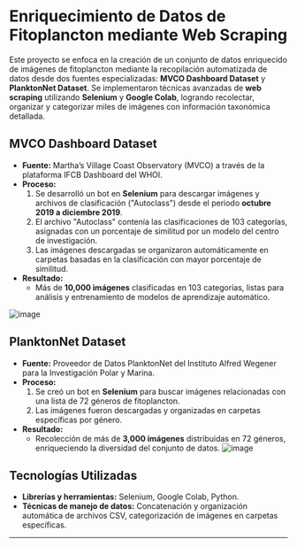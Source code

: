 # Enriquecimiento de Datos de Fitoplancton mediante Web Scraping

Este proyecto se enfoca en la creación de un conjunto de datos enriquecido de imágenes de fitoplancton mediante la recopilación automatizada de datos desde dos fuentes especializadas: **MVCO Dashboard Dataset** y **PlanktonNet Dataset**. Se implementaron técnicas avanzadas de **web scraping** utilizando **Selenium** y **Google Colab**, logrando recolectar, organizar y categorizar miles de imágenes con información taxonómica detallada.

## MVCO Dashboard Dataset

- **Fuente:** Martha’s Village Coast Observatory (MVCO) a través de la plataforma IFCB Dashboard del WHOI.
- **Proceso:**
  1. Se desarrolló un bot en **Selenium** para descargar imágenes y archivos de clasificación ("Autoclass") desde el periodo **octubre 2019 a diciembre 2019**.
  2. El archivo "Autoclass" contenía las clasificaciones de 103 categorías, asignadas con un porcentaje de similitud por un modelo del centro de investigación.
  3. Las imágenes descargadas se organizaron automáticamente en carpetas basadas en la clasificación con mayor porcentaje de similitud.
- **Resultado:**
  - Más de **10,000 imágenes** clasificadas en 103 categorías, listas para análisis y entrenamiento de modelos de aprendizaje automático.

![image](https://github.com/user-attachments/assets/6c8ad9ce-d6f5-416a-aef3-115f47056f77)


## PlanktonNet Dataset

- **Fuente:** Proveedor de Datos PlanktonNet del Instituto Alfred Wegener para la Investigación Polar y Marina.
- **Proceso:**
  1. Se creó un bot en **Selenium** para buscar imágenes relacionadas con una lista de 72 géneros de fitoplancton.
  2. Las imágenes fueron descargadas y organizadas en carpetas específicas por género.
- **Resultado:**
  - Recolección de más de **3,000 imágenes** distribuidas en 72 géneros, enriqueciendo la diversidad del conjunto de datos.
![image](https://github.com/user-attachments/assets/f9b42524-e8fa-4704-a6b3-c8c43b266fa3)


## Tecnologías Utilizadas

- **Librerías y herramientas:** Selenium, Google Colab, Python.
- **Técnicas de manejo de datos:** Concatenación y organización automática de archivos CSV, categorización de imágenes en carpetas específicas.

---

